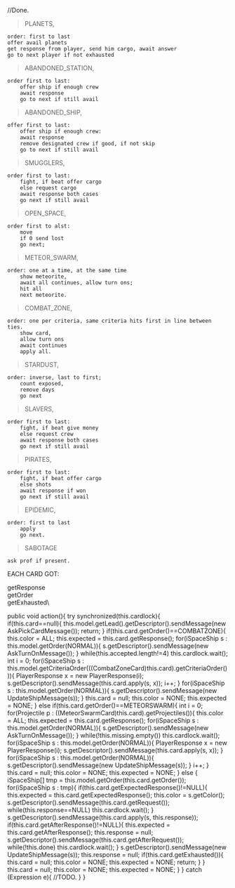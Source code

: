 //Done.

>PLANETS,   

    order: first to last
    offer avail planets
    get response from player, send him cargo, await answer
    go to next player if not exhausted


>ABANDONED_STATION,

    order first to last:
        offer ship if enough crew
        await response
        go to next if still avail

>ABANDONED_SHIP,

    offer first to last:
        offer ship if enough crew:
        await response 
        remove designated crew if good, if not skip
        go to next if still avail

>SMUGGLERS,

    order first to last:
        fight, if beat offer cargo
        else request cargo
        await response both cases
        go next if still avail

>OPEN_SPACE,

    order first to alst:
        move
        if 0 send lost
        go next;

>METEOR_SWARM,

    order: one at a time, at the same time
        show meteorite,
        await all continues, allow turn ons;
        hit all
        next meteorite.

>COMBAT_ZONE,

    order: one per criteria, same criteria hits first in line between ties.
        show card,
        allow turn ons
        await continues
        apply all.

>STARDUST,

    order: inverse, last to first;
        count exposed,
        remove days
        go next

>SLAVERS,

    order first to last:
        fight, if beat give money
        else request crew
        await response both cases
        go next if still avail
 

>PIRATES,

    order first to last:
        fight, if beat offer cargo
        else shots
        await response if won
        go next if still avail


>EPIDEMIC,

    order: first to last
        apply
        go next.

>SABOTAGE

    ask prof if present.

EACH CARD GOT:

getResponse\
getOrder\
getExhausted\

public void action(){
    try synchronized(this.cardlock){    
        if(this.card==null){
            this.model.getLead().getDescriptor().sendMessage(new AskPickCardMessage());
            return;
        }
        if(this.card.getOrder()==COMBATZONE){
            this.color = ALL;
            this.expected = this.card.getResponse();
            for(iSpaceShip s : this.model.getOrder(NORMAL)){
                s.getDescriptor().sendMessage(new AskTurnOnMessage());
            }
            while(this.accepted.length!=4) this.cardlock.wait();
            int i = 0;
            for(iSpaceShip s : this.model.getCriteriaOrder(((CombatZoneCard)this.card).getCriteriaOrder())){
                PlayerResponse x = new PlayerResponse(i);
                s.getDescriptor().sendMessage(this.card.apply(s, x));
                i++;
            }
            for(iSpaceShip s : this.model.getOrder(NORMAL)){
                s.getDescriptor().sendMessage(new UpdateShipMessage(s));
            }
            this.card = null;
            this.color = NONE;
            this.expected = NONE;
        }
        else if(this.card.getOrder()==METEORSWARM){
            int i = 0;
            for(Projectile p : ((MeteorSwarmCard)this.card).getProjectiles()){
                this.color = ALL;
                this.expected = this.card.getResponse();
                for(iSpaceShip s : this.model.getOrder(NORMAL)){
                    s.getDescriptor().sendMessage(new AskTurnOnMessage());
                }
                while(!this.missing.empty()) this.cardlock.wait();
                for(iSpaceShip s : this.model.getOrder(NORMAL)){
                    PlayerResponse x = new PlayerResponse(i);
                    s.getDescriptor().sendMessage(this.card.apply(s, x));
                }
                for(iSpaceShip s : this.model.getOrder(NORMAL)){
                    s.getDescriptor().sendMessage(new UpdateShipMessage(s));
                }
                i++;
            }
            this.card = null;
            this.color = NONE;
            this.expected = NONE;
        }
        else {
            iSpaceShip[] tmp = this.model.getOrder(this.card.getOrder());
            for(iSpaceShip s : tmp){
                if(this.card.getExpectedResponse()!=NULL){
                    this.expected = this.card.getExpectedResponse();
                    this.color = s.getColor();
                    s.getDescriptor().sendMessage(this.card.getRequest());
                    while(this.response==NULL) this.cardlock.wait();
                }
                s.getDescriptor().sendMessage(this.card.apply(s, this.response));
                if(this.card.getAfterResponse()!=NULL){
                    this.expected = this.card.getAfterResponse();
                    this.response = null;
                    s.getDescriptor().sendMessage(this.card.getAfterRequest());
                    while(!this.done) this.cardlock.wait();
                }
                s.getDescriptor().sendMessage(new UpdateShipMessage(s)); 
                this.response = null;
                if(this.card.getExhausted()){
                    this.card = null;
                    this.color = NONE;
                    this.expected = NONE;
                    return;
                }
            }
            this.card = null;
            this.color = NONE;
            this.expected = NONE;
        }
    } catch (Expression e){
        //TODO.
    }
}









    

